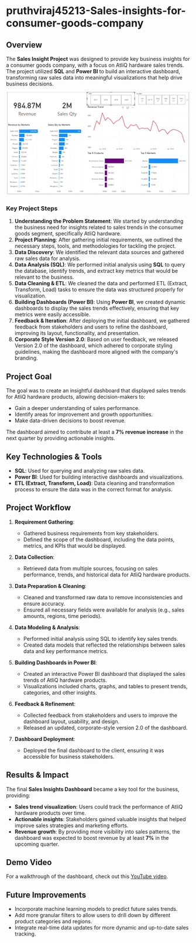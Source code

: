 # pruthviraj45213-Sales-insights-for-consumer-goods-company


## Overview
The **Sales Insight Project** was designed to provide key business insights for a consumer goods company, with a focus on AtliQ hardware sales trends. The project utilized **SQL** and **Power BI** to build an interactive dashboard, transforming raw sales data into meaningful visualizations that help drive business decisions. 

![image_alt](https://github.com/iamanirudhnair/Sales_Insights/blob/main/Sales_Dashboard.png?raw=true)

### Key Project Steps
1. **Understanding the Problem Statement**: We started by understanding the business need for insights related to sales trends in the consumer goods segment, specifically AtliQ hardware.
2. **Project Planning**: After gathering initial requirements, we outlined the necessary steps, tools, and methodologies for tackling the project.
3. **Data Discovery**: We identified the relevant data sources and gathered raw sales data for analysis.
4. **Data Analysis (SQL)**: We performed initial analysis using **SQL** to query the database, identify trends, and extract key metrics that would be relevant to the business.
5. **Data Cleaning & ETL**: We cleaned the data and performed ETL (Extract, Transform, Load) tasks to ensure the data was structured properly for visualization.
6. **Building Dashboards (Power BI)**: Using **Power BI**, we created dynamic dashboards to display the sales trends effectively, ensuring that key metrics were easily accessible.
7. **Feedback & Iteration**: After deploying the initial dashboard, we gathered feedback from stakeholders and users to refine the dashboard, improving its layout, functionality, and presentation.
8. **Corporate Style Version 2.0**: Based on user feedback, we released Version 2.0 of the dashboard, which adhered to corporate styling guidelines, making the dashboard more aligned with the company's branding.

## Project Goal
The goal was to create an insightful dashboard that displayed sales trends for AtliQ hardware products, allowing decision-makers to:
- Gain a deeper understanding of sales performance.
- Identify areas for improvement and growth opportunities.
- Make data-driven decisions to boost revenue.

The dashboard aimed to contribute at least a **7% revenue increase** in the next quarter by providing actionable insights.

## Key Technologies & Tools
- **SQL**: Used for querying and analyzing raw sales data.
- **Power BI**: Used for building interactive dashboards and visualizations.
- **ETL (Extract, Transform, Load)**: Data cleaning and transformation process to ensure the data was in the correct format for analysis.

## Project Workflow

1. **Requirement Gathering**: 
   - Gathered business requirements from key stakeholders.
   - Defined the scope of the dashboard, including the data points, metrics, and KPIs that would be displayed.

2. **Data Collection**:
   - Retrieved data from multiple sources, focusing on sales performance, trends, and historical data for AtliQ hardware products.

3. **Data Preparation & Cleaning**:
   - Cleaned and transformed raw data to remove inconsistencies and ensure accuracy.
   - Ensured all necessary fields were available for analysis (e.g., sales amounts, regions, time periods).

4. **Data Modeling & Analysis**:
   - Performed initial analysis using SQL to identify key sales trends.
   - Created data models that reflected the relationships between sales data and key performance metrics.

5. **Building Dashboards in Power BI**:
   - Created an interactive Power BI dashboard that displayed the sales trends of AtliQ hardware products.
   - Visualizations included charts, graphs, and tables to present trends, categories, and other insights.

6. **Feedback & Refinement**:
   - Collected feedback from stakeholders and users to improve the dashboard layout, usability, and design.
   - Released an updated, corporate-style version 2.0 of the dashboard.

7. **Dashboard Deployment**:
   - Deployed the final dashboard to the client, ensuring it was accessible for business stakeholders.

## Results & Impact
The final **Sales Insights Dashboard** became a key tool for the business, providing:
- **Sales trend visualization**: Users could track the performance of AtliQ hardware products over time.
- **Actionable insights**: Stakeholders gained valuable insights that helped improve sales strategies and marketing efforts.
- **Revenue growth**: By providing more visibility into sales patterns, the dashboard was expected to boost revenue by at least **7%** in the upcoming quarter.

## Demo Video
For a walkthrough of the dashboard, check out this [YouTube video](https://www.youtube.com/watch?v=hhZ62IlTxYs&list=PLeo1K3hjS3uva8pk1FI3iK9kCOKQdz1I9&ab_channel=codebasics).

## Future Improvements
- Incorporate machine learning models to predict future sales trends.
- Add more granular filters to allow users to drill down by different product categories and regions.
- Integrate real-time data updates for more dynamic and up-to-date sales tracking.
